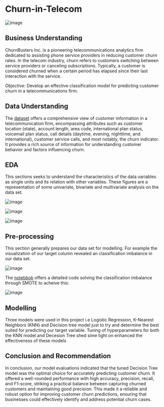 # Churn-in-Telecom
![image](https://github.com/evamwende/Churn-in-Telecom/assets/82519367/98d61d54-0d36-4ff7-a8eb-19b32041f7d5)


## Business Understanding
ChurnBusters Inc. is a pioneering telecommunications analytics firm dedicated to assisting phone service providers in reducing customer churn rates. In the telecom industry, churn refers to customers switching between service providers or canceling subscriptions. Typically, a customer is considered churned when a certain period has elapsed since their last interaction with the service. 

*Objective*: Develop an effective classification model for predicting customer churn in a telecommunications firm.

## Data Understanding
The [dataset](https://www.kaggle.com/datasets/becksddf/churn-in-telecoms-dataset) offers a comprehensive view of customer information in a telecommunication firm, encompassing attributes such as customer location (state), account length, area code, international plan status, voicemail plan status, call details (daytime, evening, nighttime, and international), customer service calls, and most notably, the churn indicator. It provides a rich source of information for understanding customer behavior and factors influencing churn.

## EDA 
This sections seeks to understand the characteristics of the data variables as single units and its relation with other variables.
These figures are a representation of some univariate, bivariate and multivariate analysis on the data set.


![image](https://github.com/evamwende/Churn-in-Telecom/assets/82519367/559385f0-87f1-4042-9ba6-b189c82cf1c2)


![image](https://github.com/evamwende/Churn-in-Telecom/assets/82519367/2db75f5f-4c93-4f38-a93c-3d7fbb322c17)


![image](https://github.com/evamwende/Churn-in-Telecom/assets/82519367/64cdeb12-d6ba-4c57-bf26-5a112911fe4f)

## Pre-processing
This section generally prepares our data set for modelling. For example the visualization of our target column revealed an classification imbalance in our data set.


![image](https://github.com/evamwende/Churn-in-Telecom/assets/82519367/36c6a2a7-fce1-4be3-bf20-eb851c3fcd00)


The [notebbok](https://github.com/evamwende/Churn-in-Telecom/blob/main/Workbook.ipynb) offers a detailed code solving the classification imbalance through SMOTE to acheive this:


![image](https://github.com/evamwende/Churn-in-Telecom/assets/82519367/d02d4f23-0f28-4cf5-82e0-ae55f82ef16a)


## Modelling
Three models were used in this project i.e Logistic Regression,  K-Nearest Neighbors (KNN) and Decision tree model just to try and determine the best suited for predicting our target variable. Tuning of hyperparameters for both the KNN model and Decesion Tree shed sime light on enhanced the effectiveness of these models

## Conclusion and Recommendation
In conclusion, our model evaluations indicated that the tuned Decision Tree model was the optimal choice for accurately predicting customer churn. It offered a well-rounded performance with high accuracy, precision, recall, and F1-score, striking a practical balance between capturing churned customers and maintaining good precision. This made it a reliable and robust option for improving customer churn predictions, ensuring that businesses could effectively identify and address potential churn cases.

